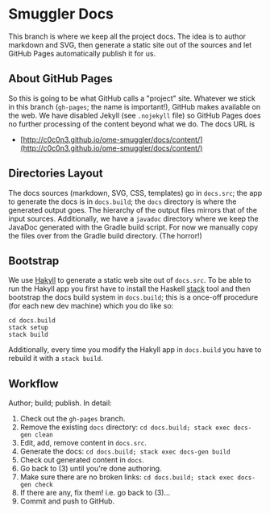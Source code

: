 Smuggler Docs
=============

This branch is where we keep all the project docs. The idea is to author
markdown and SVG, then generate a static site out of the sources and let
GitHub Pages automatically publish it for us.

About GitHub Pages
------------------
So this is going to be what GitHub calls a "project" site. Whatever we stick
in this branch (`gh-pages`; the name is important!), GitHub makes available
on the web. We have disabled Jekyll (see `.nojekyll` file) so GitHub Pages
does no further processing of the content beyond what we do. The docs URL
is

* [http://c0c0n3.github.io/ome-smuggler/docs/content/](http://c0c0n3.github.io/ome-smuggler/docs/content/)

Directories Layout
------------------
The docs sources (markdown, SVG, CSS, templates) go in `docs.src`; the app
to generate the docs is in `docs.build`; the `docs` directory is where the
generated output goes. The hierarchy of the output files mirrors that of
the input sources. Additionally, we have a `javadoc` directory where we
keep the JavaDoc generated with the Gradle build script. For now we manually
copy the files over from the Gradle build directory. (The horror!)

Bootstrap
---------
We use [Hakyll][hakyll] to generate a static web site out of `docs.src`.
To be able to run the Hakyll app you first have to install the Haskell
[stack][stack-docs] tool and then bootstrap the docs build system in
`docs.build`; this is a once-off procedure (for each new dev machine)
which you do like so:

    cd docs.build
    stack setup
    stack build

Additionally, every time you modify the Hakyll app in `docs.build` you
have to rebuild it with a `stack build`.

Workflow
--------
Author; build; publish. In detail:

1. Check out the `gh-pages` branch.
2. Remove the existing `docs` directory: `cd docs.build; stack exec docs-gen clean`
3. Edit, add, remove content in `docs.src`.
4. Generate the docs: `cd docs.build; stack exec docs-gen build`
5. Check out generated content in `docs`.
6. Go back to (3) until you're done authoring.
7. Make sure there are no broken links: `cd docs.build; stack exec docs-gen check`
8. If there are any, fix them! i.e. go back to (3)...
9. Commit and push to GitHub.




[hakyll]: https://jaspervdj.be/hakyll/
    "Hakyll Home"

[stack-docs]: http://docs.haskellstack.org/en/stable/
    "stack Docs"
